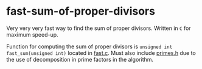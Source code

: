 # fast-sum-of-proper-divisors
Very very very fast way to find the sum of proper divisors. Written in `C` for maximum speed-up.

Function for computing the sum of proper divisors is `unsigned int fast_sum(unsigned int)` located in [fast.c](./fast.c). Must also include [primes.h](./primes.h) due to the use of decomposition in prime factors in the algorithm.
